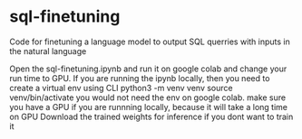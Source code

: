 # sql-finetuning
Code for finetuning a language model to output SQL querries with inputs in the natural language

Open the sql-finetuning.ipynb and run it on google colab and change your run time to GPU. 
If you are running the ipynb locally, then you need to create a virtual env using CLI
python3 -m venv venv
source venv/bin/activate
you would not need the env on google colab.
make sure you have a GPU if you are runnning locally, because it will take a long time on GPU
Download the trained weights for inference if you dont want to train it
